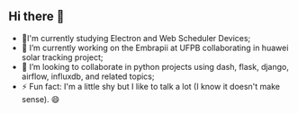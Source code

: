 ## Hi there 👋

- 🌱I'm currently studying Electron and Web Scheduler Devices;
- 🔭 I’m currently working on the Embrapii at UFPB collaborating in huawei solar tracking project;
- 👯 I’m looking to collaborate in python projects using dash, flask, django, airflow, influxdb, and related topics;
- ⚡ Fun fact: I'm a little shy but I like to talk a lot (I know it doesn't make sense). 😄

<hr style="float:left;">


